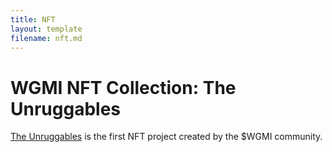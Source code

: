 ```yaml
---
title: NFT
layout: template
filename: nft.md
--- 
```


# WGMI NFT Collection: The Unruggables

[The Unruggables](https://unruggables.io) is the first NFT project created by the $WGMI community.
